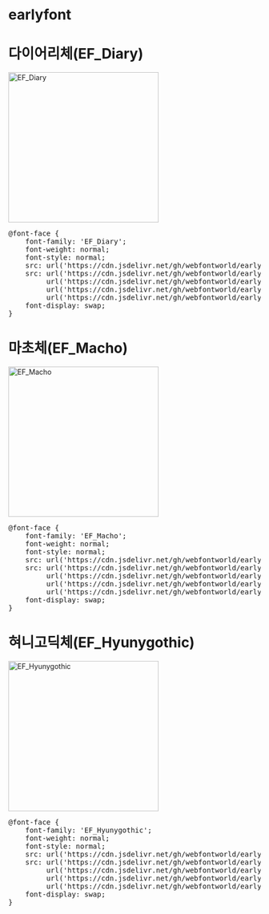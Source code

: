 # earlyfont

# 다이어리체(EF_Diary)

<a href="https://wess.tistory.com" target="_blank">
    <img src="https://webfontworld.github.io/earlyfont/EF_Diary.jpg" alt="EF_Diary" style="width:300px">
</a>
<pre>
@font-face {
    font-family: 'EF_Diary';
    font-weight: normal;
    font-style: normal;
    src: url('https://cdn.jsdelivr.net/gh/webfontworld/earlyfont/EF_Diary.eot');
    src: url('https://cdn.jsdelivr.net/gh/webfontworld/earlyfont/EF_Diary.eot?#iefix') format('embedded-opentype'),
         url('https://cdn.jsdelivr.net/gh/webfontworld/earlyfont/EF_Diary.woff2') format('woff2'),
         url('https://cdn.jsdelivr.net/gh/webfontworld/earlyfont/EF_Diary.woff') format('woff'),
         url('https://cdn.jsdelivr.net/gh/webfontworld/earlyfont/EF_Diary.ttf') format("truetype");
    font-display: swap;
}
</pre>


# 마초체(EF_Macho)

<a href="https://wess.tistory.com" target="_blank">
    <img src="https://webfontworld.github.io/earlyfont/EF_Macho.jpg" alt="EF_Macho" style="width:300px">
</a>
<pre>
@font-face {
    font-family: 'EF_Macho';
    font-weight: normal;
    font-style: normal;
    src: url('https://cdn.jsdelivr.net/gh/webfontworld/earlyfont/EF_Macho.eot');
    src: url('https://cdn.jsdelivr.net/gh/webfontworld/earlyfont/EF_Macho.eot?#iefix') format('embedded-opentype'),
         url('https://cdn.jsdelivr.net/gh/webfontworld/earlyfont/EF_Macho.woff2') format('woff2'),
         url('https://cdn.jsdelivr.net/gh/webfontworld/earlyfont/EF_Macho.woff') format('woff'),
         url('https://cdn.jsdelivr.net/gh/webfontworld/earlyfont/EF_Macho.ttf') format("truetype");
    font-display: swap;
}
</pre>

# 혀니고딕체(EF_Hyunygothic)

<a href="https://wess.tistory.com" target="_blank">
    <img src="https://webfontworld.github.io/earlyfont/EF_Hyunygothic.jpg" alt="EF_Hyunygothic" style="width:300px">
</a>
<pre>
@font-face {
    font-family: 'EF_Hyunygothic';
    font-weight: normal;
    font-style: normal;
    src: url('https://cdn.jsdelivr.net/gh/webfontworld/earlyfont/EF_Hyunygothic.eot');
    src: url('https://cdn.jsdelivr.net/gh/webfontworld/earlyfont/EF_Hyunygothic.eot?#iefix') format('embedded-opentype'),
         url('https://cdn.jsdelivr.net/gh/webfontworld/earlyfont/EF_Hyunygothic.woff2') format('woff2'),
         url('https://cdn.jsdelivr.net/gh/webfontworld/earlyfont/EF_Hyunygothic.woff') format('woff'),
         url('https://cdn.jsdelivr.net/gh/webfontworld/earlyfont/EF_Hyunygothic.ttf') format("truetype");
    font-display: swap;
}
</pre>
